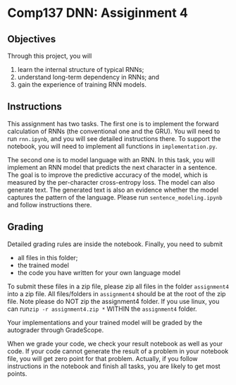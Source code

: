 # Comp137 DNN: Assiginment 4 

## Objectives
Through this project, you will 

1. learn the internal structure of typical RNNs;
2. understand long-term dependency in RNNs; and 
3. gain the experience of training RNN models.

## Instructions 


This assignment has two tasks. The first one is to implement the forward calculation of RNNs (the conventional one and the GRU). You will need to run `rnn.ipynb`, and you will see detailed instructions there.  To support the notebook, you will need to implement all functions in `implementation.py`. 

The second one is to model language with an RNN. In this task, you will implement an RNN model that predicts the next character in a sentence. The goal is to improve the predictive accuracy of the model, which is measured by the per-character cross-entropy loss. The model can also generate text. The generated text is also an evidence whether the model captures the pattern of the language. Please run `sentence_modeling.ipynb` and follow instructions there. 

## Grading

Detailed grading rules are inside the notebook. Finally, you need to submit 
* all files in this folder;
* the trained model
* the code you have written for your own language model

To submit these files in a zip file, please zip all files in the folder `assignment4` into a zip file. All files/folders in `assignment4` should be at the root of the zip file. Note please do NOT zip the assignment4 folder. If you use linux, you can run`zip -r assignment4.zip *` WITHIN the `assignment4` folder. 

Your implementations and your trained model will be graded by the autograder through GradeScope.

When we grade your code, we check your result notebook as well as your code. If your code cannot generate the result of a problem in your notebook file, you will get zero point for that problem. Actually, if you follow instructions in the notebook and finish all tasks, you are likely to get most points. 


